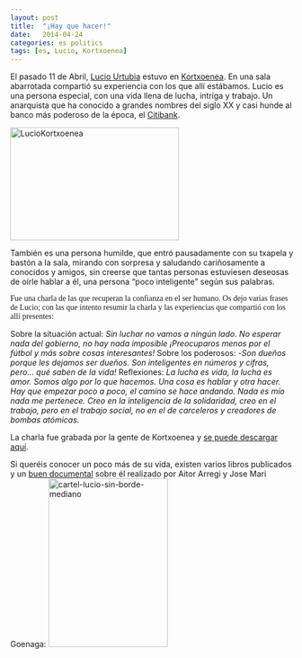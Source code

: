 ```yaml
---
layout: post
title:  "¡Hay que hacer!"
date:   2014-04-24
categories: es politics 
tags: [es, Lucio, Kortxoenea]
---
```

El pasado 11 de Abril, <a title="Lucio Urtubia" href="https://es.wikipedia.org/wiki/Lucio_Urtubia" target="_blank">Lucio Urtubia</a> estuvo en <a title="Kortxoenea" href="http://kortxoenea.com/2014/03/25/lucio-urtubia-kortxoenean/" target="_blank">Kortxoenea</a>. En una sala abarrotada compartió su experiencia con los que allí estábamos. Lucio es una persona especial, con una vida llena de lucha, intriga y trabajo. Un anarquista que ha conocido a grandes nombres del siglo XX y casi hunde al banco más poderoso de la época, el <a title="Citibank" href="https://es.wikipedia.org/wiki/Citibank" target="_blank">Citibank</a>.


<a href="http://kortxoenea.com/2014/03/25/lucio-urtubia-kortxoenean/"><img class="aligncenter wp-image-1465 size-medium" src="http://izaroblog.files.wordpress.com/2014/04/luciokortxoenea.jpg?w=300" alt="LucioKortxoenea" width="300" height="201" /></a></p>

También es una persona humilde, que entró pausadamente con su txapela y bastón a la sala, mirando con sorpresa y saludando cariñosamente a conocidos y amigos, sin creerse que tantas personas estuviesen deseosas de oírle hablar a él, una persona “poco inteligente” según sus palabras.</span></p>
<span style="font-family:'Ubuntu Light';">Fue una charla de las que recuperan la confianza en el ser humano. Os dejo varias frases de Lucio; con las que intento resumir la charla y las experiencias que compartió con los allí presentes:</span>

Sobre la situación actual: 
*Sin luchar no vamos a ningún lado.*
*No esperar nada del gobierno, no hay nada imposible*
*¡Preocuparos menos por el fútbol y más sobre cosas interesantes!*
Sobre los poderosos: 
-*Son dueños porque les dejamos ser dueños.*</span>
*Son inteligentes en números y cifras, pero... qué saben de la vida!*
Reflexiones:
*La lucha es vida, la lucha es amor.*
*Somos algo por lo que hacemos.*
*Una cosa es hablar y otra hacer.*
*Hay que empezar poco a poco, el camino se hace andando.*
*Nada es mío nada me pertenece.*
*Creo en la inteligencia de la solidaridad, creo en el trabajo, pero en el trabajo social, no en el de carceleros y creadores de bombas atómicas.*

La charla fue grabada por la gente de Kortxoenea y <a title="Lucio Audio" href="http://kortxoenea.com/2014/04/14/lucio-urtubiaren-hitzaldiaren-audioa/" target="_blank">se puede descargar aquí</a>.

Si queréis conocer un poco más de su vida, existen varios libros publicados y un <a title="Documental Lucio" href="http://www.lucio.com.es/index.html" target="_blank">buen documental</a> sobre él realizado por Aitor Arregi y Jose Mari Goenaga:
<a href="http://www.rtve.es/alacarta/videos/el-documental/documental-lucio/961865/"><img class="aligncenter wp-image-1461 size-medium" src="http://izaroblog.files.wordpress.com/2014/04/cartel-lucio-sin-borde-mediano.jpg?w=212" alt="cartel-lucio-sin-borde-mediano" width="212" height="300" /></a>
